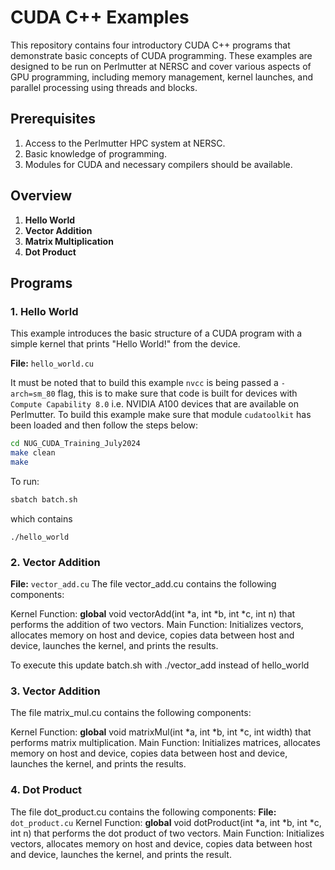 # CUDA C++ Examples

This repository contains four introductory CUDA C++ programs that demonstrate basic concepts of CUDA programming. These examples are designed to be run on Perlmutter at NERSC and cover various aspects of GPU programming, including memory management, kernel launches, and parallel processing using threads and blocks.

## Prerequisites

1. Access to the Perlmutter HPC system at NERSC.
2. Basic knowledge of programming.
3. Modules for CUDA and necessary compilers should be available.

## Overview

1. **Hello World**
2. **Vector Addition**
3. **Matrix Multiplication**
4. **Dot Product**

## Programs

### 1. Hello World

This example introduces the basic structure of a CUDA program with a simple kernel that prints "Hello World!" from the device.

**File:** `hello_world.cu`

It must be noted that to build this example `nvcc` is being passed a `-arch=sm_80` flag, this is to make sure that code is built for devices with `Compute Capability 8.0` i.e. NVIDIA A100 devices that are available on Perlmutter. To build this example make sure that module `cudatoolkit` has been loaded and then follow the steps below:
```bash
cd NUG_CUDA_Training_July2024
make clean
make
```
To run:

```bash
sbatch batch.sh
```
which contains
```
./hello_world
```
### 2. Vector Addition
**File:** `vector_add.cu`
The file vector_add.cu contains the following components:

Kernel Function: __global__ void vectorAdd(int *a, int *b, int *c, int n) that performs the addition of two vectors.
Main Function: Initializes vectors, allocates memory on host and device, copies data between host and device, launches the kernel, and prints the results.

To execute this update batch.sh with ./vector_add instead of hello_world
### 3. Vector Addition
The file matrix_mul.cu contains the following components:

Kernel Function: __global__ void matrixMul(int *a, int *b, int *c, int width) that performs matrix multiplication.
Main Function: Initializes matrices, allocates memory on host and device, copies data between host and device, launches the kernel, and prints the results.

### 4. Dot Product


The file dot_product.cu contains the following components:
**File:** `dot_product.cu`
Kernel Function: __global__ void dotProduct(int *a, int *b, int *c, int n) that performs the dot product of two vectors.
Main Function: Initializes vectors, allocates memory on host and device, copies data between host and device, launches the kernel, and prints the result.


